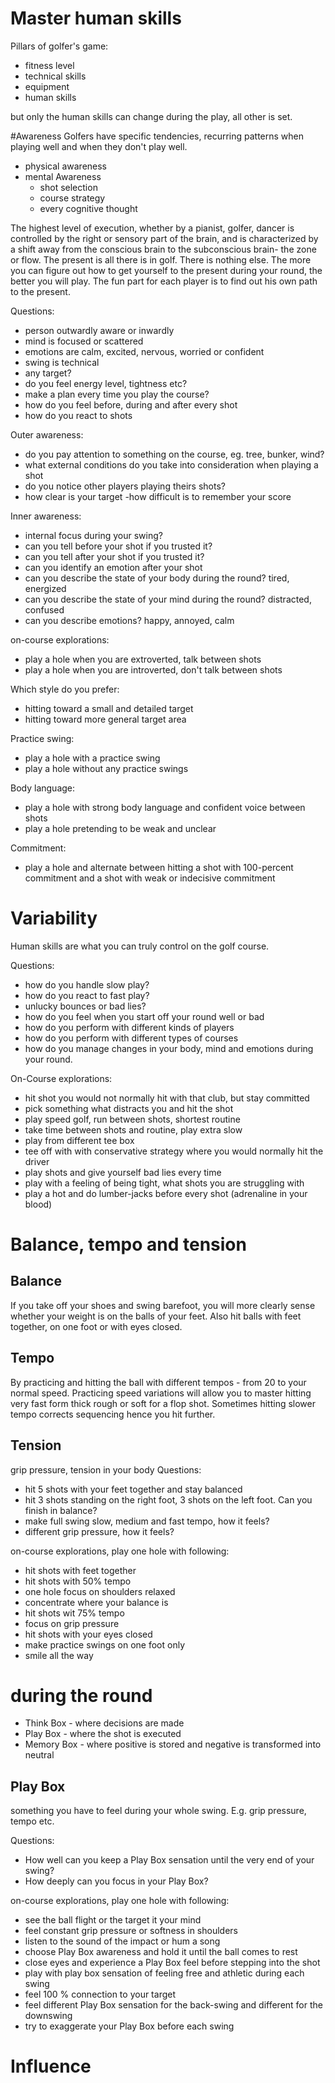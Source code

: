 # Master human skills
Pillars of golfer's game:
* fitness level
* technical skills
* equipment
* human skills

but only the human skills can change during the play, all other is set.

#Awareness
Golfers have specific tendencies, recurring patterns when playing well and when they don't play well.

* physical awareness
* mental Awareness
    * shot selection
    * course strategy
    * every cognitive thought

The highest level of execution, whether by a pianist, golfer, dancer is controlled by the right or sensory part of the brain, and is characterized by a shift away from the conscious brain to the subconscious brain- the zone or flow.
The present is all there is in golf. There is nothing else. The more you can figure out how to get yourself to the present during your round, the better you will play. The fun part for each player is to find out his own path to the present.

Questions:
- person outwardly aware or inwardly
- mind is focused or scattered
- emotions are calm, excited, nervous, worried or confident
- swing is technical
- any target?
- do you feel energy level, tightness etc?
- make a plan every time you play the course?
- how do you feel before, during and after every shot
- how do you react to shots

Outer awareness:
- do you pay attention to something on the course, eg. tree, bunker, wind?
- what external conditions do you take into consideration when playing a shot
- do you notice other players playing theirs shots?
- how clear is your target
-how difficult is to remember your score

Inner awareness:
- internal focus during your swing?
- can you tell before your shot if you trusted it?
- can you tell after your shot if you trusted it?
- can you identify an emotion after your shot
- can you describe the state of your body during the round? tired, energized
- can you describe the state of your mind during the round? distracted, confused
- can you describe emotions? happy, annoyed, calm

on-course explorations:
- play a hole when you are extroverted, talk between shots
- play a hole when you are introverted, don't talk between shots

Which style do you prefer:
- hitting toward a small and detailed target
- hitting toward more general target area

Practice swing:
- play a hole with a practice swing
- play a hole without any practice swings

Body language:
- play a hole with strong body language and confident voice between shots
- play a hole pretending to be weak and unclear

Commitment:
- play a hole and alternate between hitting a shot with 100-percent commitment and a shot with weak or indecisive commitment

# Variability
Human skills are what you can truly control on the golf course.

Questions:
* how do you handle slow play?
* how do you react to fast play?
* unlucky bounces or bad lies?
* how do you feel when you start off your round well or bad
* how do you perform with different kinds of players
* how do you perform with different types of courses
* how do you manage changes in your body, mind and emotions during your round.

On-Course explorations:
* hit shot you would not normally hit with that club, but stay committed
* pick something what distracts you and hit the shot
* play speed golf, run between shots, shortest routine
* take time between shots and routine, play extra slow
* play from different tee box
* tee off with with conservative strategy where you would normally hit the driver
* play shots and give yourself bad lies every time
* play with a feeling of being tight, what shots you are struggling with
* play a hot and do lumber-jacks before every shot (adrenaline in your blood)

# Balance, tempo and tension
## Balance
If you take off your shoes and swing barefoot, you will more clearly sense whether your weight is on the balls of your feet.
Also hit balls with feet together, on one foot or with eyes closed.
## Tempo
By practicing and hitting the ball with different tempos - from 20 to your normal speed.
Practicing speed variations will allow you to master hitting very fast form thick rough or soft for a flop shot.
Sometimes hitting slower tempo corrects sequencing hence you hit further.
## Tension
grip pressure, tension in your body
Questions:
- hit 5 shots with your feet together and stay balanced
- hit 3 shots standing on the right foot, 3 shots on the left foot. Can you finish in balance?
- make full swing slow, medium and fast tempo, how it feels?
- different grip pressure, how it feels?

on-course explorations, play one hole with following:
- hit shots with feet together
- hit shots with 50% tempo
- one hole focus on shoulders relaxed
- concentrate where your balance is
- hit shots wit 75% tempo
- focus on grip pressure
- hit shots with your eyes closed
- make practice swings on one foot only
- smile all the way

# during the round

* Think Box - where decisions are made
* Play Box - where the shot is executed
* Memory Box - where positive is stored and negative is transformed into neutral

## Play Box
something you have to feel during your whole swing. E.g. grip pressure, tempo etc.

Questions:
* How well can you keep a Play Box sensation until the very end of your swing?
* How deeply can you focus in your Play Box?

on-course explorations, play one hole with following:
- see the ball flight or the target it your mind
- feel constant grip pressure or softness in shoulders
- listen to the sound of the impact or hum a song
- choose Play Box awareness and hold it until the ball comes to rest
- close eyes and experience a Play Box feel before stepping into the shot
- play with play box sensation of feeling free and athletic during each swing
- feel 100 % connection to your target
- feel different Play Box sensation for the back-swing and different for the downswing
- try to exaggerate your Play Box before each swing

# Influence 
